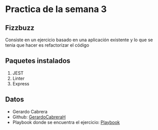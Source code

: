 # Practica de la semana 3

## Fizzbuzz

Consiste en un ejercicio basado en una aplicación existente y lo que se tenia que hacer es refactorizar el código

## Paquetes instalados

1. JEST
2. Linter
3. Express

## Datos
- Gerardo Cabrera
- Github: [GerardoCabreraH](https://github.com/GerardoCabreraH)
- Playbook donde se encuentra el ejercicio: [Playbook](https://github.com/GerardoCabreraH/playbook)
